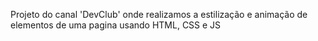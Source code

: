 Projeto do canal 'DevClub' onde realizamos a estilização e animação de elementos de uma pagina usando HTML, CSS e JS
